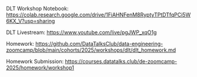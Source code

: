 DLT Workshop Notebook:
https://colab.research.google.com/drive/1FiAHNFenM8RyptyTPtDTfqPCi5W6KX_V?usp=sharing

DLT Livestream:
https://www.youtube.com/live/pgJWP_xqO1g

Homework:
https://github.com/DataTalksClub/data-engineering-zoomcamp/blob/main/cohorts/2025/workshops/dlt/dlt_homework.md

Homework Submission:
https://courses.datatalks.club/de-zoomcamp-2025/homework/workshop1